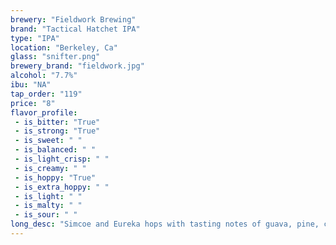 ```yaml
---
brewery: "Fieldwork Brewing"
brand: "Tactical Hatchet IPA"
type: "IPA"
location: "Berkeley, Ca"
glass: "snifter.png"
brewery_brand: "fieldwork.jpg"
alcohol: "7.7%"
ibu: "NA"
tap_order: "119"
price: "8"
flavor_profile:
 - is_bitter: "True"
 - is_strong: "True"
 - is_sweet: " "
 - is_balanced: " "
 - is_light_crisp: " "
 - is_creamy: " "
 - is_hoppy: "True"
 - is_extra_hoppy: " "
 - is_light: " "
 - is_malty: " "
 - is_sour: " "
long_desc: "Simcoe and Eureka hops with tasting notes of guava, pine, citrus, Kerns canned juice"
---
```

